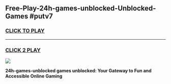 
## Free-Play-24h-games-unblocked-Unblocked-Games #putv7
<h3>
<a href="https://news.freeplayer.one?title=24h-games-unblocked&ref=8M">CLICK TO PLAY</a></h3>
<hr>

<h3>
<a href="https://news.freeplayer.one?title=24h-games-unblocked&ref=8M">CLICK 2 PLAY</a>
  
</h3>

<a href="https://news.freeplayer.one?title=24h-games-unblocked&ref=8M"><img src="https://clearcache.store/games.png"></a>


**24h-games-unblocked games unblocked: Your Gateway to Fun and Accessible Online Gaming**
